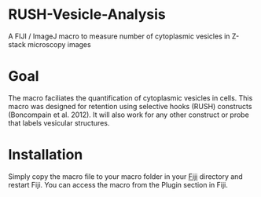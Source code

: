 # RUSH-Vesicle-Analysis
A FIJI / ImageJ macro to measure number of cytoplasmic vesicles in Z-stack microscopy images

# Goal
The macro faciliates the quantification of cytoplasmic vesicles in cells. This macro was designed for retention using selective hooks (RUSH) constructs (Boncompain et al. 2012). It will also work for any other construct or probe that labels vesicular structures.

# Installation
Simply copy the macro file to your macro folder in your [Fiji](https://imagej.net/Fiji) directory and restart Fiji. You can access the macro from the Plugin section in Fiji.
